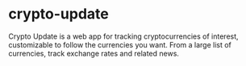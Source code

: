 # crypto-update

Crypto Update is a web app for tracking cryptocurrencies of interest, customizable to follow the currencies you want. From a large list of currencies, track exchange rates and related news.
